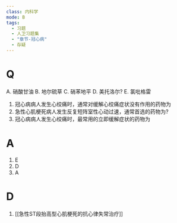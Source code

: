 ```yaml
---
class: 内科学
mode: B
tags:
  - 习题
  - 人卫习题集
  - "章节-冠心病"
  - 存疑
---
```


# Q
A. 硝酸甘油 
B. 地尔硫草 
C. 硝苯地平
D. 美托洛尔? 
E. 氯吡格雷
1. 冠心病病人发生心绞痛时，通常对缓解心绞痛症状没有作用的药物为
2. 急性心肌梗死病人发生反复短阵室性心动过速，通常首选的药物为?
3. 冠心病病人发生心绞痛时，最常用的立即缓解症状的药物为
# A
1. E
2. D
3. A
# D
1. [[急性ST段抬高型心肌梗死的抗心律失常治疗]]